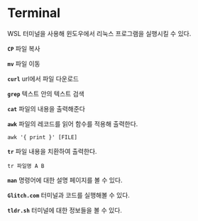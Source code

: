 # Terminal

WSL 터미널을 사용해 윈도우에서 리눅스 프로그램을 실행시킬 수 있다.

**`CP`** 파일 복사

**`mv`** 파일 이동

**`curl`** url에서 파일 다운로드

**`grep`** 텍스트 안의 텍스트 검색

**`cat`** 파일의 내용을 출력해준다

**`awk`** 파일의 레코드를 읽어 함수를 적용해 출력한다.

```shell
awk '{ print }' [FILE]
```

**`tr`** 파일 내용을 치환하여 출력한다.

```shell
tr 파일명 A B
```

**`man`** 명령어에 대한 설명 페이지를 볼 수 있다.

**`Glitch.com`** 터미널과 코드를 실행해볼 수 있다.

**`tldr.sh`** 터미널에 대한 정보들을 볼 수 있다.